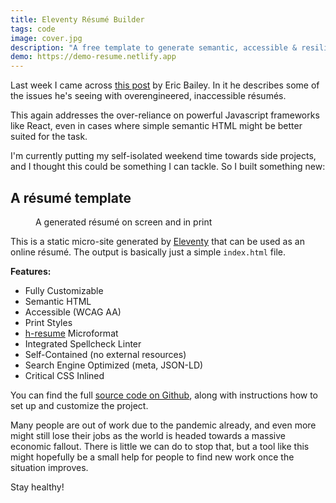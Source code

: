 ```yaml
---
title: Eleventy Résumé Builder
tags: code
image: cover.jpg
description: "A free template to generate semantic, accessible & resilient résumés for the web and print."
demo: https://demo-resume.netlify.app
---
```


<p class="lead">Last week I came across <a href="https://ericwbailey.design/writing/how-to-not-make-a-resume-in-react.html">this post</a> by Eric Bailey. In it he describes some of the issues he's seeing with overengineered, inaccessible résumés.</p>

This again addresses the over-reliance on powerful Javascript frameworks like React, even in cases where simple semantic HTML might be better suited for the task.

I'm currently putting my self-isolated weekend time towards side projects, and I thought this could be something I can tackle. So I built something new:

## A résumé template

<figure class="extend">
    <a href="https://demo-resume.netlify.app"><img src="{{ 'resume.png' | media(page) }}" alt=""></a>
    <figcaption>A generated résumé on screen and in print</figcaption>
</figure>

This is a static micro-site generated by [Eleventy](https://11ty.dev) that can be used as an online résumé. The output is basically just a simple `index.html` file.

__Features:__

* Fully Customizable
* Semantic HTML
* Accessible (WCAG AA) 
* Print Styles
* [h-resume](http://microformats.org/wiki/h-resume) Microformat
* Integrated Spellcheck Linter
* Self-Contained (no external resources)
* Search Engine Optimized (meta, JSON-LD)
* Critical CSS Inlined

You can find the full [source code on Github](https://github.com/maxboeck/resume), along with instructions how to set up and customize the project.

Many people are out of work due to the pandemic already, and even more might still lose their jobs as the world is headed towards a massive economic fallout. There is little we can do to stop that, but a tool like this might hopefully be a small help for people to find new work once the situation improves.

Stay healthy!
